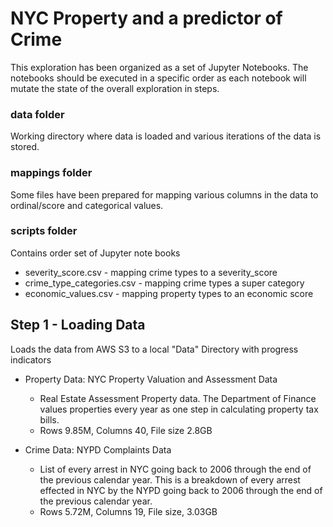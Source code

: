 # NYC Property and a predictor of Crime
This exploration has been organized as a set of Jupyter Notebooks.
The notebooks should be executed in a specific order as each notebook will mutate the state of the overall exploration in steps.
### data folder
Working directory where data is loaded and various iterations of the data is stored.
### mappings folder
Some files have been prepared for mapping various columns in the data to ordinal/score and categorical values.
### scripts folder
Contains order set of Jupyter note books

- severity_score.csv - mapping crime types to a severity_score
- crime_type_categories.csv - mapping crime types a super category
- economic_values.csv - mapping property types to an economic score
## Step 1 - Loading Data
Loads the data from AWS S3 to a local "Data" Directory with progress indicators

- Property Data: NYC Property Valuation and Assessment Data
  - Real Estate Assessment Property data. The Department of Finance values properties every year as one step in calculating property tax bills.
  - Rows 9.85M, Columns 40, File size 2.8GB

- Crime Data: NYPD Complaints Data
  - List of every arrest in NYC going back to 2006 through the end of the previous calendar year. This is a breakdown of every arrest effected in NYC by the NYPD going back to 2006 through the end of the previous calendar year.
  - Rows 5.72M, Columns 19, File size, 3.03GB
